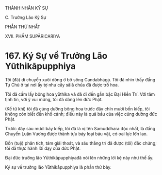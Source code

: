 THÁNH NHÂN KÝ SỰ

C. Trưởng Lão Ký Sự

PHẦN THỨ NHẤT

XVII. PHẨM SUPĀRICARIYA

# 167. Ký Sự về Trưởng Lão Yūthikāpupphiya

Tôi (đã) di chuyển xuôi dòng ở bờ sông Candabhāgā. Tôi đã nhìn thấy đấng Tự Chủ ở tại nơi ấy tợ như cây sālā chúa đã được trổ hoa.

Tôi đã cầm lấy bông hoa yūthika và đã đi đến gần bậc Đại Hiền Trí. Với tâm tịnh tín, với ý vui mừng, tôi đã dâng lên đức Phật.

(Kể từ khi) tôi đã cúng dường bông hoa trước đây chín mươi bốn kiếp, tôi không còn biết đến khổ cảnh; điều này là quả báu của việc cúng dường đức Phật.

Trước đây sáu mươi bảy kiếp, tôi đã là vị tên Samuddhara độc nhất, là đấng Chuyển Luân Vương được thành tựu bảy loại báu vật, có oai lực lớn lao.

Bốn (tuệ) phân tích, tám giải thoát, và sáu thắng trí đã được (tôi) đắc chứng; tôi đã thực hành lời dạy của đức Phật.

Đại đức trưởng lão Yūthikāpupphiyađã nói lên những lời kệ này như thế ấy.

Ký sự về trưởng lão Yūthikāpupphiya là phần thứ bảy.
